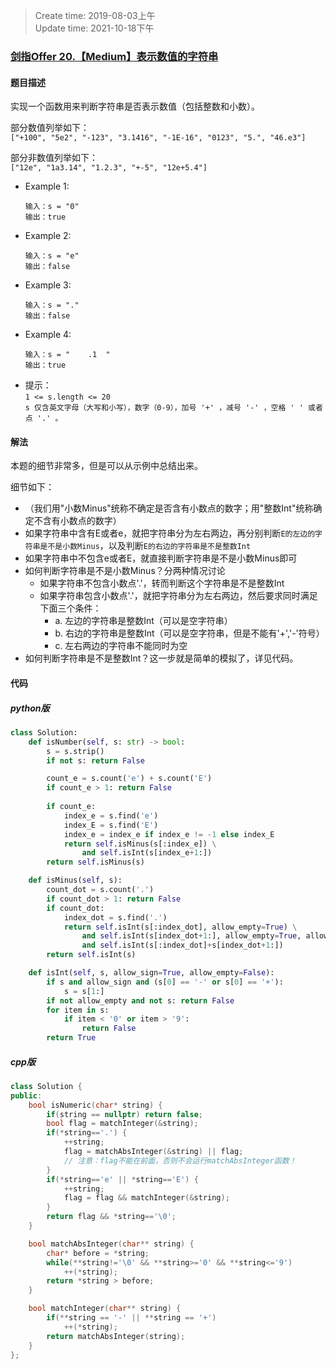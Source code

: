 > Create time: 2019-08-03上午  
> Update time: 2021-10-18下午  

### [剑指Offer 20.【Medium】表示数值的字符串](https://leetcode-cn.com/problems/biao-shi-shu-zhi-de-zi-fu-chuan-lcof/)
#### 题目描述
实现一个函数用来判断字符串是否表示数值（包括整数和小数）。

部分数值列举如下：  
`["+100", "5e2", "-123", "3.1416", "-1E-16", "0123", "5.", "46.e3"]`

部分非数值列举如下：  
`["12e", "1a3.14", "1.2.3", "+-5", "12e+5.4"]`


- Example 1:
    ```
    输入：s = "0"
    输出：true
    ```  
- Example 2:
    ```
    输入：s = "e"
    输出：false
    ```  
- Example 3:
    ```
    输入：s = "."
    输出：false
    ```  
- Example 4:
    ```
    输入：s = "    .1  "
    输出：true
    ```  
- 提示：  
    `1 <= s.length <= 20`  
    `s 仅含英文字母（大写和小写），数字（0-9），加号 '+' ，减号 '-' ，空格 ' ' 或者点 '.' 。`  

#### 解法
本题的细节非常多，但是可以从示例中总结出来。  

细节如下：
- （我们用"小数Minus"统称不确定是否含有小数点的数字；用"整数Int"统称确定不含有小数点的数字）
- 如果字符串中含有E或者e，就把字符串分为左右两边，再分别判断`E的左边的字符串是不是小数Minus`，以及判断`E的右边的字符串是不是整数Int`
- 如果字符串中不包含e或者E，就直接判断字符串是不是小数Minus即可
- 如何判断字符串是不是小数Minus？分两种情况讨论
  - 如果字符串不包含小数点'.'，转而判断这个字符串是不是整数Int
  - 如果字符串包含小数点'.'，就把字符串分为左右两边，然后要求同时满足下面三个条件：
    - a. 左边的字符串是整数Int（可以是空字符串）
    - b. 右边的字符串是整数Int（可以是空字符串，但是不能有'+','-'符号）
    - c. 左右两边的字符串不能同时为空
- 如何判断字符串是不是整数Int？这一步就是简单的模拟了，详见代码。

#### 代码
##### python版
```python
class Solution:
    def isNumber(self, s: str) -> bool:
        s = s.strip()
        if not s: return False

        count_e = s.count('e') + s.count('E')
        if count_e > 1: return False
        
        if count_e:
            index_e = s.find('e')
            index_E = s.find('E')
            index_e = index_e if index_e != -1 else index_E
            return self.isMinus(s[:index_e]) \
                and self.isInt(s[index_e+1:])
        return self.isMinus(s)

    def isMinus(self, s):
        count_dot = s.count('.')
        if count_dot > 1: return False
        if count_dot:
            index_dot = s.find('.')
            return self.isInt(s[:index_dot], allow_empty=True) \
                and self.isInt(s[index_dot+1:], allow_empty=True, allow_sign=False) \
                and self.isInt(s[:index_dot]+s[index_dot+1:])
        return self.isInt(s)

    def isInt(self, s, allow_sign=True, allow_empty=False):
        if s and allow_sign and (s[0] == '-' or s[0] == '+'):
            s = s[1:]
        if not allow_empty and not s: return False
        for item in s:
            if item < '0' or item > '9':
                return False
        return True
```

##### cpp版
```cpp
class Solution {
public:
    bool isNumeric(char* string) {
        if(string == nullptr) return false;
        bool flag = matchInteger(&string);
        if(*string=='.') {
            ++string;
            flag = matchAbsInteger(&string) || flag;  
            // 注意：flag不能在前面，否则不会运行matchAbsInteger函数！
        }
        if(*string=='e' || *string=='E') {
            ++string;
            flag = flag && matchInteger(&string);
        }
        return flag && *string=='\0';
    }

    bool matchAbsInteger(char** string) {
        char* before = *string;
        while(**string!='\0' && **string>='0' && **string<='9')
            ++(*string);
        return *string > before;
    }

    bool matchInteger(char** string) {
        if(**string == '-' || **string == '+')
            ++(*string);
        return matchAbsInteger(string);
    }
};
```